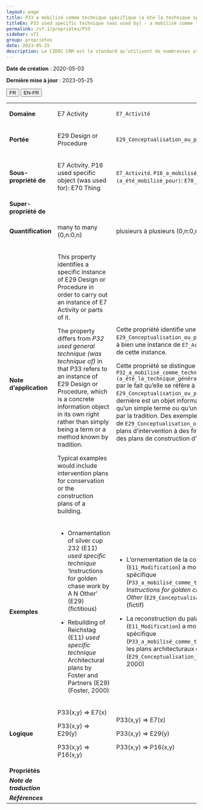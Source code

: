 ```yaml
---
layout: page
title: P33 a mobilisé comme technique spécifique (a été la technique spécifique mise en œuvre dans)
titleEn: P33 used specific technique (was used by) - a mobilisé comme technique spécifique (a été la technique spécifique mise en œuvre dans) 
permalink: /v7.1/proprietes/P33
sidebar: v71
group: proprietes
date: 2023-05-25
description: Le CIDOC CRM est le standard qu’utilisent de nombreuses organisations pour l’échange et l’intégration de jeux de données et de spécifications patrimoniales. Il est développé et maintenu à jour exclusivement en anglais par le CRM SIG, un sous-groupe du Conseil international des musées (ICOM). Ceci est une traduction officielle en français développée par la Traduction en français du CIDOC CRM, une initiative qui offre une version française à jour et accessible ouvertement et gratuitement du standard CIDOC CRM et en démocratise l'usage dans la communauté patrimoniale francophone. ------------ The CIDOC CRM is the standard used by many heritage organizations for the exchange and integration of museum collection datasets and specifications. It is developed and maintained exclusively in English by the CRM SIG, a subgroup of the International Council of Museums (ICOM). This is an official translation developed by the Traduction en français du CIDOC CRM, an initiative offering an open, up-to-date, and free French version of the CIDOC CRM standard, and democratizing its use in the francophone heritage community.
---
```


**Date de création** : 2020-05-03

**Dernière mise à jour** : 2023-05-25

<div class="lang-buttons">
 <button id="fr" class="activate">FR</button>
 <button id="en-fr">EN-FR</button>
</div>

<table>
<tbody>
<tr>
<td><strong>Domaine</strong></td>
<td class="en">
<p>E7 Activity</p>
</td>
<td>
<p><code class="language-plaintext highlighter-rouge">E7_Activité</code> </p>
</td>
</tr>
<tr>
<td><strong>Portée</strong></td>
<td class="en">
<p>E29 Design or Procedure</p>
</td>
<td>
<p><code class="language-plaintext highlighter-rouge">E29_Conceptualisation_ou_procédure</code> </p>
</td>
</tr>
<tr>
<td><strong>Sous-propriété de</strong></td>
<td class="en">
<p>E7 Activity. P16 used specific object (was used for): E70 Thing</p>
</td>
<td>
<p><code class="language-plaintext highlighter-rouge">E7_Activité</code>. <code class="language-plaintext highlighter-rouge">P16_a_mobilisé_l’objet_spécifique (a_été_mobilisé_pour)</code>: <code class="language-plaintext highlighter-rouge">E70_Chose</code> </p>
</td>
</tr>
<tr>
<td><strong>Super-propriété de</strong></td>
<td class="en">
</td>
<td>
</td>
</tr>
<tr>
<td><strong>Quantification</strong></td>
<td class="en">
<p>many to many (0,n:0,n)</p>
</td>
<td>
<p>plusieurs à plusieurs (0,n:0,n)</p>
</td>
</tr>
<tr>
<td><strong>Note d’application</strong></td>
<td class="en">
<p>This property identifies a specific instance of E29 Design or Procedure in order to carry out an instance of E7 Activity or parts of it. </p>
<p>The property differs from <em>P32 used general technique (was technique of)</em> in that P33 refers to an instance of E29 Design or Procedure, which is a concrete information object in its own right rather than simply being a term or a method known by tradition. </p>
<p>Typical examples would include intervention plans for conservation or the construction plans of a building.</p>
</td>
<td>
<p>Cette propriété identifie une instance spécifique de <code class="language-plaintext highlighter-rouge">E29_Conceptualisation_ou_procédure</code> afin de mener à bien une instance de <code class="language-plaintext highlighter-rouge">E7_Activité</code> ou des parties de cette instance. </p>
<p>Cette propriété se distingue de <code class="language-plaintext highlighter-rouge">P32_a_mobilisé_comme_technique_générale (a_été_la_technique_générale_mise_en_œuvre_dans)</code>  par le fait qu’elle se réfère à une instance de <code class="language-plaintext highlighter-rouge">E29_Conceptualisation_ou_procédure</code>. Cette dernière est un objet informationnel concret plutôt qu’un simple terme ou qu’une méthode rapportée par la tradition. Des exemples typiques d’instances de <code class="language-plaintext highlighter-rouge">E29_Conceptualisation_ou_procédure</code> sont des plans d’intervention à des fins de conservation ou des plans de construction d’un bâtiment. </p>
</td>
</tr>
<tr>
<td><strong>Exemples</strong></td>
<td class="en">
<ul>
<li><p>Ornamentation of silver cup 232 (E11) <em>used specific technique</em> ‘Instructions for golden chase work by A N Other’ (E29) (fictitious)</p>
</li>
<li><p>Rebuilding of Reichstag (E11) <em>used specific technique</em> Architectural plans by Foster and Partners (E29) (Foster, 2000)</p>
</li>
</ul>
</td>
<td>
<ul>
<li><p>L’ornementation de la coupe en argent « 232 » (<code class="language-plaintext highlighter-rouge">E11_Modification</code>) a mobilisé comme technique spécifique (<code class="language-plaintext highlighter-rouge">P33_a_mobilisé_comme_technique_spécifique</code>) <em>Instructions for golden chase work by A. N. Other</em> (<code class="language-plaintext highlighter-rouge">E29_Conceptualisation_ou_procédure</code>) (fictif) </p>
</li>
<li><p>La reconstruction du palais du Reichstag (<code class="language-plaintext highlighter-rouge">E11_Modification</code>) a mobilisé comme technique spécifique (<code class="language-plaintext highlighter-rouge">P33_a_mobilisé_comme_technique_spécifique</code>) les plans architecturaux de Foster et Partners (<code class="language-plaintext highlighter-rouge">E29_Conceptualisation_ou_procédure</code>) (Foster, 2000) </p>
</li>
</ul>
</td>
</tr>
<tr>
<td><strong>Logique</strong></td>
<td class="en">
<p>P33(x,y) ⇒ E7(x)</p>
<p>P33(x,y) ⇒ E29(y)</p>
<p>P33(x,y) ⇒ P16(x,y)</p>
</td>
<td>
<p>P33(x,y) ⇒ E7(x)</p>
<p>P33(x,y) ⇒ E29(y)</p>
<p>P33(x,y) ⇒ P16(x,y)</p>
</td>
</tr>
<tr>
<td><strong>Propriétés</strong></td>
<td class="en">
</td>
<td>
</td>
</tr>
<tr>
<td><strong><em>Note de traduction</em></strong></td>
<td colspan="2">
</td>
</tr>
<tr>
<td><strong><em>Références</em></strong></td>
<td colspan="2">
</td>
</tr>
</tbody>
</table>
